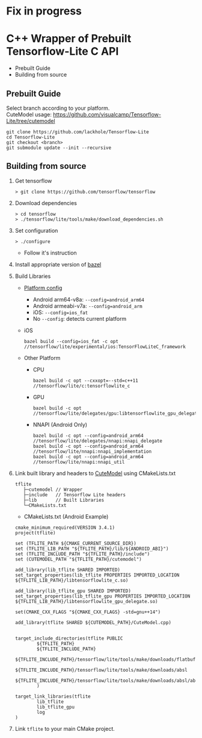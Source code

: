 # Fix in progress

# C++ Wrapper of Prebuilt Tensorflow-Lite C API
 * Prebuilt Guide
 * Building from source


## Prebuilt Guide

Select branch according to your platform.  
CuteModel usage: https://github.com/visualcamp/Tensorflow-Lite/tree/cutemodel

```
git clone https://github.com/lackhole/Tensorflow-Lite
cd Tensorflow-Lite
git checkout <branch>
git submodule update --init --recursive
```


## Building from source

1. Get tensorflow 
    ```
    > git clone https://github.com/tensorflow/tensorflow
   ```

2. Download dependencies
   ```
   > cd tensorflow
   > ./tensorflow/lite/tools/make/download_dependencies.sh
   ```

3. Set configuration
    ```
   > ./configure
   ```
   * Follow it's instruction
   
4. Install appropriate version of [bazel](https://docs.bazel.build/versions/master/install.html)

5. Build Libraries
    * [Platform config](https://github.com/tensorflow/tensorflow/blob/master/.bazelrc#L91)
        * Android arm64-v8a: `--config=android_arm64`
        * Android armeabi-v7a: `--config=android_arm`
        * iOS: `--config=ios_fat`
        * No `--config`: detects current platform
        
    * iOS
        ```
        bazel build --config=ios_fat -c opt //tensorflow/lite/experimental/ios:TensorFlowLiteC_framework
        ```
        
    * Other Platform
        
        * CPU
            ```
            bazel build -c opt --cxxopt=--std=c++11 //tensorflow/lite/c:tensorflowlite_c
            ```
          
        * GPU
            ```
            bazel build -c opt //tensorflow/lite/delegates/gpu:libtensorflowlite_gpu_delegate.so
            ```
          
        * NNAPI (Android Only)
            ```
            bazel build -c opt --config=android_arm64 //tensorflow/lite/delegates/nnapi:nnapi_delegate
            bazel build -c opt --config=android_arm64 //tensorflow/lite/nnapi:nnapi_implementation
            bazel build -c opt --config=android_arm64 //tensorflow/lite/nnapi:nnapi_util
            ```
          
6. Link built library and headers to [CuteModel](https://github.com/lackhole/CuteModel) using CMakeLists.txt

    ```
    tflite
       ├─cutemodel // Wrapper
       ├─include   // Tensorflow Lite headers
       ├─lib       // Built Libraries
       └─CMakeLists.txt
    ```

    * CMakeLists.txt (Android Example)
    ```
    cmake_minimum_required(VERSION 3.4.1)
    project(tflite)

    set (TFLITE_PATH ${CMAKE_CURRENT_SOURCE_DIR})
    set (TFLITE_LIB_PATH "${TFLITE_PATH}/lib/${ANDROID_ABI}")
    set (TFLITE_INCLUDE_PATH "${TFLITE_PATH}/include")
    set (CUTEMODEL_PATH "${TFLITE_PATH}/cutemodel")
    
    add_library(lib_tflite SHARED IMPORTED)
    set_target_properties(lib_tflite PROPERTIES IMPORTED_LOCATION ${TFLITE_LIB_PATH}/libtensorflowlite_c.so)
    
    add_library(lib_tflite_gpu SHARED IMPORTED)
    set_target_properties(lib_tflite_gpu PROPERTIES IMPORTED_LOCATION ${TFLITE_LIB_PATH}/libtensorflowlite_gpu_delegate.so)
    
    set(CMAKE_CXX_FLAGS "${CMAKE_CXX_FLAGS} -std=gnu++14")
    
    add_library(tflite SHARED ${CUTEMODEL_PATH}/CuteModel.cpp)
    
    
    target_include_directories(tflite PUBLIC
            ${TFLITE_PATH}
            ${TFLITE_INCLUDE_PATH}
            ${TFLITE_INCLUDE_PATH}/tensorflow/lite/tools/make/downloads/flatbuffers/include
            ${TFLITE_INCLUDE_PATH}/tensorflow/lite/tools/make/downloads/absl
            ${TFLITE_INCLUDE_PATH}/tensorflow/lite/tools/make/downloads/absl/absl
            )
    
    target_link_libraries(tflite
            lib_tflite
            lib_tflite_gpu
            log
    )
    ```
    

7. Link `tflite` to your main CMake project.  
    
